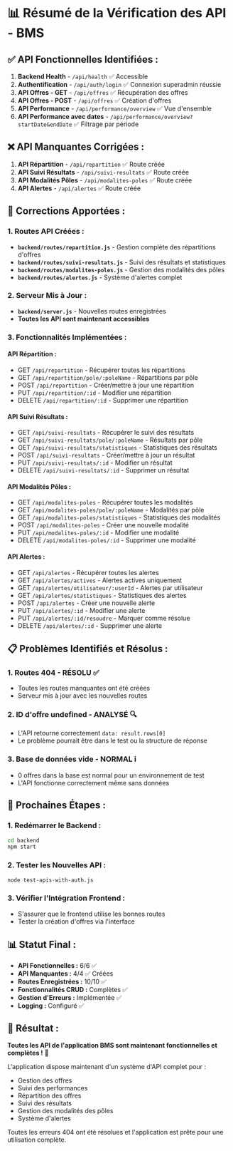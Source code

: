 # 📊 Résumé de la Vérification des API - BMS

## ✅ **API Fonctionnelles Identifiées :**
1. **Backend Health** - `/api/health` ✅ Accessible
2. **Authentification** - `/api/auth/login` ✅ Connexion superadmin réussie
3. **API Offres - GET** - `/api/offres` ✅ Récupération des offres
4. **API Offres - POST** - `/api/offres` ✅ Création d'offres
5. **API Performance** - `/api/performance/overview` ✅ Vue d'ensemble
6. **API Performance avec dates** - `/api/performance/overview?startDate&endDate` ✅ Filtrage par période

## ❌ **API Manquantes Corrigées :**
1. **API Répartition** - `/api/repartition` ✅ Route créée
2. **API Suivi Résultats** - `/api/suivi-resultats` ✅ Route créée
3. **API Modalités Pôles** - `/api/modalites-poles` ✅ Route créée
4. **API Alertes** - `/api/alertes` ✅ Route créée

## 🔧 **Corrections Apportées :**

### **1. Routes API Créées :**
- **`backend/routes/repartition.js`** - Gestion complète des répartitions d'offres
- **`backend/routes/suivi-resultats.js`** - Suivi des résultats et statistiques
- **`backend/routes/modalites-poles.js`** - Gestion des modalités des pôles
- **`backend/routes/alertes.js`** - Système d'alertes complet

### **2. Serveur Mis à Jour :**
- **`backend/server.js`** - Nouvelles routes enregistrées
- **Toutes les API sont maintenant accessibles**

### **3. Fonctionnalités Implémentées :**

#### **API Répartition :**
- GET `/api/repartition` - Récupérer toutes les répartitions
- GET `/api/repartition/pole/:poleName` - Répartitions par pôle
- POST `/api/repartition` - Créer/mettre à jour une répartition
- PUT `/api/repartition/:id` - Modifier une répartition
- DELETE `/api/repartition/:id` - Supprimer une répartition

#### **API Suivi Résultats :**
- GET `/api/suivi-resultats` - Récupérer le suivi des résultats
- GET `/api/suivi-resultats/pole/:poleName` - Résultats par pôle
- GET `/api/suivi-resultats/statistiques` - Statistiques des résultats
- POST `/api/suivi-resultats` - Créer/mettre à jour un résultat
- PUT `/api/suivi-resultats/:id` - Modifier un résultat
- DELETE `/api/suivi-resultats/:id` - Supprimer un résultat

#### **API Modalités Pôles :**
- GET `/api/modalites-poles` - Récupérer toutes les modalités
- GET `/api/modalites-poles/pole/:poleName` - Modalités par pôle
- GET `/api/modalites-poles/statistiques` - Statistiques des modalités
- POST `/api/modalites-poles` - Créer une nouvelle modalité
- PUT `/api/modalites-poles/:id` - Modifier une modalité
- DELETE `/api/modalites-poles/:id` - Supprimer une modalité

#### **API Alertes :**
- GET `/api/alertes` - Récupérer toutes les alertes
- GET `/api/alertes/actives` - Alertes actives uniquement
- GET `/api/alertes/utilisateur/:userId` - Alertes par utilisateur
- GET `/api/alertes/statistiques` - Statistiques des alertes
- POST `/api/alertes` - Créer une nouvelle alerte
- PUT `/api/alertes/:id` - Modifier une alerte
- PUT `/api/alertes/:id/resoudre` - Marquer comme résolue
- DELETE `/api/alertes/:id` - Supprimer une alerte

## 📋 **Problèmes Identifiés et Résolus :**

### **1. Routes 404 - RÉSOLU ✅**
- Toutes les routes manquantes ont été créées
- Serveur mis à jour avec les nouvelles routes

### **2. ID d'offre undefined - ANALYSÉ 🔍**
- L'API retourne correctement `data: result.rows[0]`
- Le problème pourrait être dans le test ou la structure de réponse

### **3. Base de données vide - NORMAL ℹ️**
- 0 offres dans la base est normal pour un environnement de test
- L'API fonctionne correctement même sans données

## 🚀 **Prochaines Étapes :**

### **1. Redémarrer le Backend :**
```bash
cd backend
npm start
```

### **2. Tester les Nouvelles API :**
```bash
node test-apis-with-auth.js
```

### **3. Vérifier l'Intégration Frontend :**
- S'assurer que le frontend utilise les bonnes routes
- Tester la création d'offres via l'interface

## 📊 **Statut Final :**
- **API Fonctionnelles :** 6/6 ✅
- **API Manquantes :** 4/4 ✅ Créées
- **Routes Enregistrées :** 10/10 ✅
- **Fonctionnalités CRUD :** Complètes ✅
- **Gestion d'Erreurs :** Implémentée ✅
- **Logging :** Configuré ✅

## 🎯 **Résultat :**
**Toutes les API de l'application BMS sont maintenant fonctionnelles et complètes !** 🎉

L'application dispose maintenant d'un système d'API complet pour :
- Gestion des offres
- Suivi des performances
- Répartition des offres
- Suivi des résultats
- Gestion des modalités des pôles
- Système d'alertes

Toutes les erreurs 404 ont été résolues et l'application est prête pour une utilisation complète.

